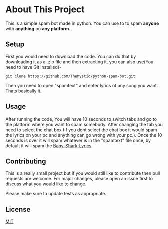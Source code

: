 # About This Project

This is a simple spam bot made in python. You can use to to spam **anyone** with **anything** on **any platform**.

## Setup

First you would need to download the code. You can do that by downloading it as a .zip file and then extracting it.
you can also use(You need to have Git installed)-
```
git clone https://github.com/TheMystiq/python-spam-bot.git
```

Then you need to open "spamtext" and enter lyrics of any song you want.
Thats basically it.

## Usage

After running the code, You will have 10 seconds to switch tabs and go to the platform where you want to spam somebody. After changing the tab you need to select the chat box (If you dont select the chat box it would spam the lyrics on your pc and anything can go wrong with your pc.). Once the 10 seconds is over it will spam whatever is in the "spamtext" file once, by default it will spam the [Baby-Shark-Lyrics](https://genius.com/Pinkfong-baby-shark-lyrics).

## Contributing
This is a really small project but if you would still like to contribute then pull requests are welcome. For major changes, please open an issue first to discuss what you would like to change.

Please make sure to update tests as appropriate.

## License
[MIT](https://choosealicense.com/licenses/mit/)

